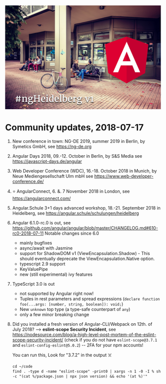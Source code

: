 ![ngHeidelbergv1.jpg](ngHeidelbergv1.jpg)

# Community updates, 2018-07-17

1. New conference in town: NG-DE 2019, summer 2019 in Berlin, by Symetics GmbH, see https://ng-de.org 
1. Angular Days 2018, 09.-12. October in Berlin, by S&S Media see https://javascript-days.de/angular
1. Web Developer Conference (WDC), 16.-18. October 2018 in Munich, by Neue Mediengesellschaft Ulm mbH see https://www.web-developer-conference.de/
1. ⭐️ AngularConnect, 6. &. 7 November 2018 in London, see https://angularconnect.com/
1. Angular.Schule 3+1 days advanced workshop, 18.-21. September 2018 in Heidelberg, see https://angular.schule/schulungen/heidelberg 
1. Angular 6.1.0-rc.0 is out, see https://github.com/angular/angular/blob/master/CHANGELOG.md#610-rc0-2018-07-11
   Notable changes since 6.0
   - mainly bugfixes
   - async/await with Jasmine
   - support for ShadowDOM v1 (ViewEncapsulation.Shadow) - This should eventually deprecate the ViewEncapsulation.Native option.
   - typescript 2.9 support
   - KeyValuePipe
   - new (still experimental) ivy features
1. TypeScript 3.0 is out
   - not supported by Angular right now!
   - Tuples in rest parameters and spread expressions (`declare function foo(...args: [number, string, boolean]): void;`)
   - New `unknown` top type (a type-safe counterpart of `any`)
   - only a few minor breaking change
1. Did you installed a fresh version of Angular-CLI/Webpack on 12th. of July 2018? --> __eslint-scope Security Incident__, see https://nodesource.com/blog/a-high-level-post-mortem-of-the-eslint-scope-security-incident/
   (check if you do not have `eslint-scope@3.7.1` and `eslint-config-eslint@5.0.2`) -- 2FA for your npm accounts!
   
   You can run this, Look for "3.7.2" in the output :skull_and_crossbones:
   ```
   cd ~/code
   find . -type d -name "eslint-scope" -print0 | xargs -n 1 -0 -I % sh -c "(cat %/package.json | npx json version) && echo '(at %)'"
   ```
